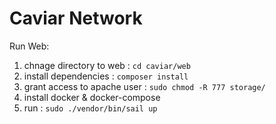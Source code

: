 # Caviar Network

Run Web:

1. chnage directory to web : ``cd caviar/web``
2. install dependencies : ``composer install``
3. grant access to apache user : ``sudo chmod -R 777 storage/``
4. install docker & docker-compose 
5. run : ``sudo ./vendor/bin/sail up``
 
